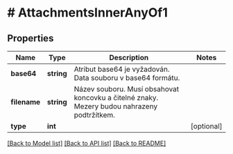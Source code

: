 # # AttachmentsInnerAnyOf1

## Properties

Name | Type | Description | Notes
------------ | ------------- | ------------- | -------------
**base64** | **string** | Atribut base64 je vyžadován. Data souboru v base64 formátu. |
**filename** | **string** | Název souboru. Musí obsahovat koncovku a čitelné znaky. Mezery budou nahrazeny podtržítkem. |
**type** | **int** |  | [optional]

[[Back to Model list]](../../README.md#models) [[Back to API list]](../../README.md#endpoints) [[Back to README]](../../README.md)
